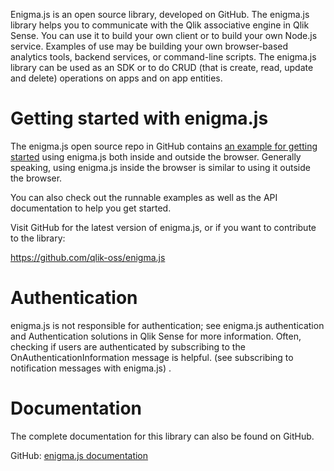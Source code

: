 Enigma.js is an open source library, developed on GitHub. The enigma.js library helps you to communicate with the Qlik associative engine in Qlik Sense. You can use it to build your own client or to build your own Node.js service. Examples of use may be building your own browser-based analytics tools, backend services, or command-line scripts. The enigma.js library can be used as an SDK or to do CRUD (that is create, read, update and delete) operations on apps and on app entities.

# Getting started with enigma.js
The enigma.js open source repo in GitHub contains [an example for getting started](https://github.com/qlik-oss/enigma.js#getting-started) using enigma.js both inside and outside the browser. Generally speaking, using enigma.js inside the browser is similar to using it outside the browser.

You can also check out the runnable examples as well as the API documentation to help you get started.

Visit GitHub for the latest version of enigma.js, or if you want to contribute to the library:

https://github.com/qlik-oss/enigma.js

# Authentication
enigma.js is not responsible for authentication; see enigma.js authentication and Authentication solutions in Qlik Sense for more information. Often, checking if users are authenticated by subscribing to the OnAuthenticationInformation message is helpful. (see subscribing to notification messages with enigma.js) .

# Documentation
The complete documentation for this library can also be found on GitHub.

GitHub: [enigma.js documentation](https://github.com/qlik-oss/enigma.js/)

